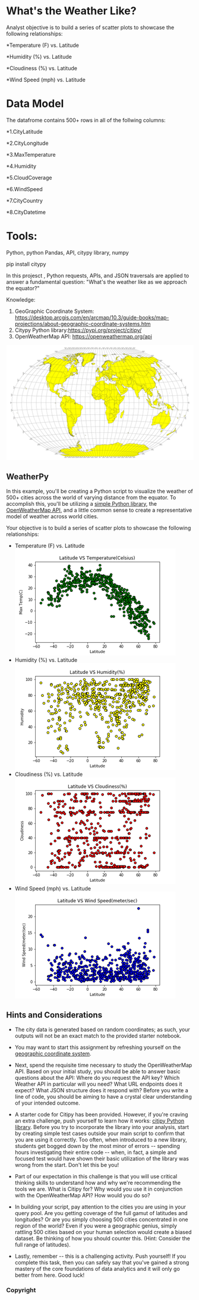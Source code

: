 # What's the Weather Like?
Analyst objective is to build a series of scatter plots to showcase the following relationships:

*Temperature (F) vs. Latitude

*Humidity (%) vs. Latitude

*Cloudiness (%) vs. Latitude

*Wind Speed (mph) vs. Latitude

# Data Model
The datafrome contains 500+ rows in all of the follwing columns:

*1.CityLatitude

*2.CityLongitude

*3.MaxTemperature

*4.Humidity

*5.CloudCoverage

*6.WindSpeed

*7.CityCountry

*8.CityDatetime

# Tools: 

Python, python Pandas, API, citypy library, numpy

 pip install citypy





In this projesct , Python requests, APIs, and JSON traversals are applied to answer a fundamental question: "What's the weather like as we approach the equator?"



Knowledge:
1. GeoGraphic Coordinate System: https://desktop.arcgis.com/en/arcmap/10.3/guide-books/map-projections/about-geographic-coordinate-systems.htm
2. Citypy Python library:https://pypi.org/project/citipy/
3. OpenWeatherMap API: https://openweathermap.org/api

![Equator](Images/equatorsign.png)

## WeatherPy

In this example, you'll be creating a Python script to visualize the weather of 500+ cities across the world of varying distance from the equator. To accomplish this, you'll be utilizing a [simple Python library](https://pypi.python.org/pypi/citipy), the [OpenWeatherMap API](https://openweathermap.org/api), and a little common sense to create a representative model of weather across world cities.

Your objective is to build a series of scatter plots to showcase the following relationships:

* Temperature (F) vs. Latitude
![latvstemp](Images/latvstemp.png)
* Humidity (%) vs. Latitude
![latvshumidity](Images/latvshumidity.png)
* Cloudiness (%) vs. Latitude
![latvsCloudiness](Images/latvsCloudiness.png)
* Wind Speed (mph) vs. Latitude
![latvsWindSpeed](Images/latvsWindSpeed.png)



## Hints and Considerations

* The city data is generated based on random coordinates; as such, your outputs will not be an exact match to the provided starter notebook.

* You may want to start this assignment by refreshing yourself on the [geographic coordinate system](http://desktop.arcgis.com/en/arcmap/10.3/guide-books/map-projections/about-geographic-coordinate-systems.htm).

* Next, spend the requisite time necessary to study the OpenWeatherMap API. Based on your initial study, you should be able to answer  basic questions about the API: Where do you request the API key? Which Weather API in particular will you need? What URL endpoints does it expect? What JSON structure does it respond with? Before you write a line of code, you should be aiming to have a crystal clear understanding of your intended outcome.

* A starter code for Citipy has been provided. However, if you're craving an extra challenge, push yourself to learn how it works: [citipy Python library](https://pypi.python.org/pypi/citipy). Before you try to incorporate the library into your analysis, start by creating simple test cases outside your main script to confirm that you are using it correctly. Too often, when introduced to a new library, students get bogged down by the most minor of errors -- spending hours investigating their entire code -- when, in fact, a simple and focused test would have shown their basic utilization of the library was wrong from the start. Don't let this be you!

* Part of our expectation in this challenge is that you will use critical thinking skills to understand how and why we're recommending the tools we are. What is Citipy for? Why would you use it in conjunction with the OpenWeatherMap API? How would you do so?

* In building your script, pay attention to the cities you are using in your query pool. Are you getting coverage of the full gamut of latitudes and longitudes? Or are you simply choosing 500 cities concentrated in one region of the world? Even if you were a geographic genius, simply rattling 500 cities based on your human selection would create a biased dataset. Be thinking of how you should counter this. (Hint: Consider the full range of latitudes).

* Lastly, remember -- this is a challenging activity. Push yourself! If you complete this task, then you can safely say that you've gained a strong mastery of the core foundations of data analytics and it will only go better from here. Good luck!

### Copyright


